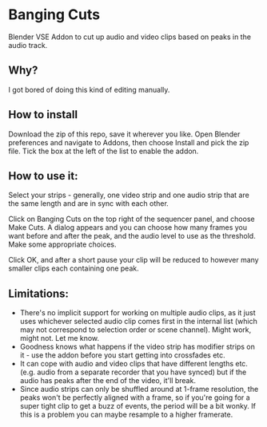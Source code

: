 # Banging Cuts
Blender VSE Addon to cut up audio and video clips based on peaks in the audio track.

## Why?
I got bored of doing this kind of editing manually.

## How to install
Download the zip of this repo, save it wherever you like. Open Blender preferences and navigate to Addons, then choose Install and pick the zip file. Tick the box at the left of the list to enable the addon.

## How to use it:
Select your strips - generally, one video strip and one audio strip that are the same length and are in sync with each other.

Click on Banging Cuts on the top right of the sequencer panel, and choose Make Cuts. A dialog appears and you can choose how many frames you want before and after the peak, and the audio level to use as the threshold. Make some appropriate choices.

Click OK, and after a short pause your clip will be reduced to however many smaller clips each containing one peak.

## Limitations:
- There's no implicit support for working on multiple audio clips, as it just uses whichever selected audio clip comes first in the internal list (which may not correspond to selection order or scene channel). Might work, might not. Let me know.
- Goodness knows what happens if the video strip has modifier strips on it - use the addon before you start getting into crossfades etc.
- It can cope with audio and video clips that have different lengths etc. (e.g. audio from a separate recorder that you have synced) but if the audio has peaks after the end of the video, it'll break.
- Since audio strips can only be shuffled around at 1-frame resolution, the peaks won't be perfectly aligned with a frame, so if you're going for a super tight clip to get a buzz of events, the period will be a bit wonky. If this is a problem you can maybe resample to a higher framerate.
